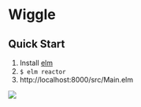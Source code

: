 # Wiggle

## Quick Start

1. Install [elm]
2. `$ elm reactor`
3. http://localhost:8000/src/Main.elm

![](https://i.imgur.com/M1YRFFn.gif)

[elm]: https://elm-lang.org/
